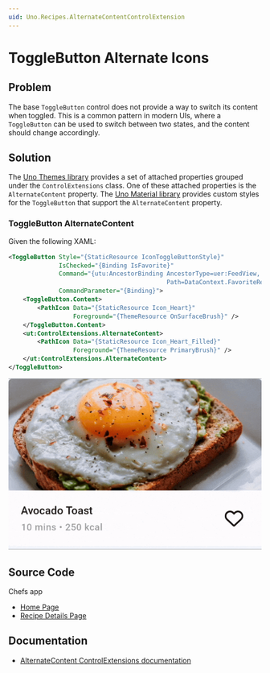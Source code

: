 ```yaml
---
uid: Uno.Recipes.AlternateContentControlExtension
---
```


# ToggleButton Alternate Icons

## Problem

The base `ToggleButton` control does not provide a way to switch its content when toggled. This is a common pattern in modern UIs, where a `ToggleButton` can be used to switch between two states, and the content should change accordingly.

## Solution

The [Uno Themes library](xref:Uno.Themes.Overview) provides a set of attached properties grouped under the `ControlExtensions` class. One of these attached properties is the `AlternateContent` property. The [Uno Material library](xref:Uno.Themes.Material.GetStarted) provides custom styles for the `ToggleButton` that support the `AlternateContent` property.

### ToggleButton AlternateContent

Given the following XAML:

```xml
<ToggleButton Style="{StaticResource IconToggleButtonStyle}"
              IsChecked="{Binding IsFavorite}"
              Command="{utu:AncestorBinding AncestorType=uer:FeedView,
                                            Path=DataContext.FavoriteRecipe}"
              CommandParameter="{Binding}">
    <ToggleButton.Content>
        <PathIcon Data="{StaticResource Icon_Heart}"
                  Foreground="{ThemeResource OnSurfaceBrush}" />
    </ToggleButton.Content>
    <ut:ControlExtensions.AlternateContent>
        <PathIcon Data="{StaticResource Icon_Heart_Filled}"
                  Foreground="{ThemeResource PrimaryBrush}" />
    </ut:ControlExtensions.AlternateContent>
</ToggleButton>
```

![ToggleButton with AlternateContent](../assets/toggle-alternate-content.gif)

## Source Code

Chefs app

- [Home Page](https://github.com/unoplatform/uno.chefs/blob/139edc9eab65b322e219efb7572583551c40ad32/Chefs/Views/HomePage.xaml#L55-L58)
- [Recipe Details Page](https://github.com/unoplatform/uno.chefs/blob/139edc9eab65b322e219efb7572583551c40ad32/Chefs/Views/RecipeDetailsPage.xaml#L363-L374)

## Documentation

- [AlternateContent ControlExtensions documentation](xref:Uno.Themes.Control.Extensions#alternate-content)
